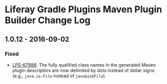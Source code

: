 # Liferay Gradle Plugins Maven Plugin Builder Change Log

## 1.0.12 - 2016-09-02

### Fixed
- [LPS-67986]: The fully qualified class names in the generated Maven plugin
descriptors are now delimited by dots instead of dollar signs (e.g.,
`java.io.File` instead of `java$io$File`).

[LPS-67986]: https://issues.liferay.com/browse/LPS-67986